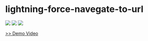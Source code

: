 # lightning-force-navegate-to-url
<img src="http://cdn-ak.f.st-hatena.com/images/fotolife/t/tyoshikawa1106/20150316/20150316014421.png" />

<img src="http://cdn-ak.f.st-hatena.com/images/fotolife/t/tyoshikawa1106/20150316/20150316014429.png" />

<img src="http://cdn-ak.f.st-hatena.com/images/fotolife/t/tyoshikawa1106/20150316/20150316014440.png" />

<a href="https://www.youtube.com/watch?v=y0ZJTMkBfAA" target="_blank">>> Demo Video</a>
